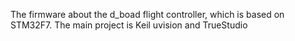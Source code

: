 The firmware about the d_boad flight controller, which is based on STM32F7. The main project is Keil uvision and TrueStudio
